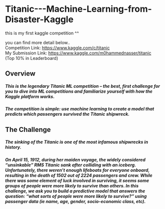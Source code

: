 # Titanic---Machine-Learning-from-Disaster-Kaggle
this is my first kaggle competition ^^

you can find more detail below.. <br>
Competition Link: https://www.kaggle.com/c/titanic <br>
My Submission Link: https://www.kaggle.com/m0hammednasser/titanic  (Top 10% in Leaderboard)
## Overview
##### This is the legendary Titanic ML competition – the best, first challenge for you to dive into ML competitions and familiarize yourself with how the Kaggle platform works.
##### The competition is simple: use machine learning to create a model that predicts which passengers survived the Titanic shipwreck.

## The Challenge
##### The sinking of the Titanic is one of the most infamous shipwrecks in history.

##### On April 15, 1912, during her maiden voyage, the widely considered “unsinkable” RMS Titanic sank after colliding with an iceberg. Unfortunately, there weren’t enough  lifeboats for everyone onboard, resulting in the death of 1502 out of 2224 passengers and crew. While there was some element of luck involved in surviving, it seems some groups of people were more likely to survive than others. In this challenge, we ask you to build a predictive model that answers the question: “what sorts of people were more likely to survive?” using passenger data (ie name, age, gender, socio-economic class, etc).
